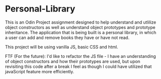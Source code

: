 # Personal-Library

This is an Odin Project assignment designed to help understand and utlilize object constructors as well as understand object prototypes and prototype inheritance.
The application that is being built is a personal library, in which a user can add and remove books they have or have not read. 

This project will be using vanilla JS, basic CSS and html. 

FTF (For the future):
I'd like to refactor the JS file - I have an understanding of object constructors and how their prototypes are used, but upon revisiting this code after a
break I feel as though I could have utilized that javaScript feature more efficiently. 
